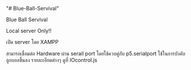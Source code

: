 "# Blue-Ball-Servival" 

Blue Ball Servival

Local server Only!! 

เปิด server โดย XAMPP

สามารถเชื่อมต่อ Hardware ผ่าน serail port โดยใช้ควบคู่กับ p5.serialport
 ใช้ในการบังคับลูกบอลขึ้นลง รายละเอียดต่างๆ ดูที่ IOcontrol.js
